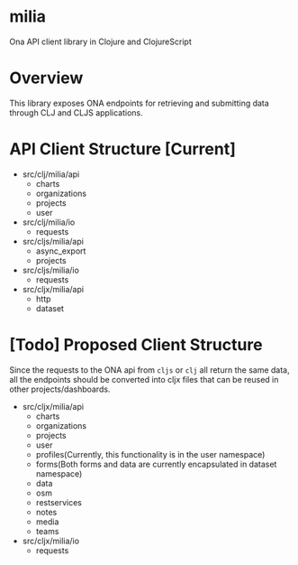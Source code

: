 # milia
Ona API client library in Clojure and ClojureScript

# Overview
This library exposes ONA endpoints for retrieving and submitting data through CLJ and CLJS applications.

# API Client Structure [Current]
* src/clj/milia/api
    * charts
    * organizations
    * projects
    * user
* src/clj/milia/io
    * requests
* src/cljs/milia/api
    * async_export
    * projects
* src/cljs/milia/io
    * requests
* src/cljx/milia/api
    * http
    * dataset

# [Todo] Proposed Client Structure
Since the requests to the ONA api from `cljs` or `clj` all return the same data, all the endpoints should be converted into cljx files that can be reused in other projects/dashboards.

* src/cljx/milia/api
    * charts
    * organizations
    * projects
    * user
    * profiles(Currently, this functionality is in the user namespace)
    * forms(Both forms and data are currently encapsulated in dataset namespace)
    * data
    * osm
    * restservices
    * notes
    * media
    * teams
* src/cljx/milia/io
    * requests
